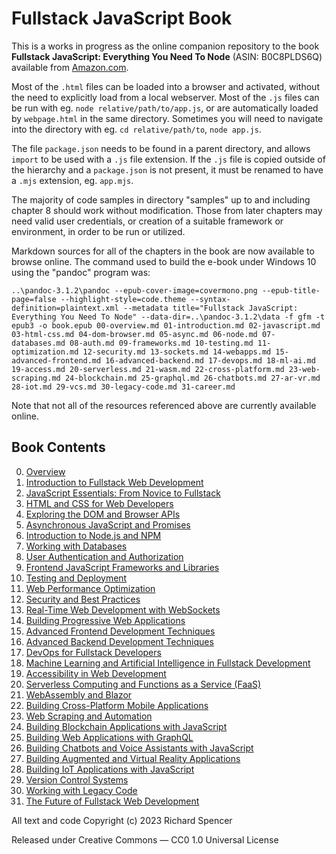 # Fullstack JavaScript Book

This is a works in progress as the online companion repository to the book
**Fullstack JavaScript: Everything You Need To Node** (ASIN: B0C8PLDS6Q)
available from [Amazon.com](https://www.amazon.com/dp/B0C8PLDS6Q).

Most of the `.html` files can be loaded into a browser and activated, without
the need to explicitly load from a local webserver. Most of the `.js` files
can be run with eg. `node relative/path/to/app.js`, or are automatically
loaded by `webpage.html` in the same directory. Sometimes you will need to
navigate into the directory with eg. `cd relative/path/to`, `node app.js`.

The file `package.json` needs to be found in a parent directory, and allows
`import` to be used with a `.js` file extension. If the `.js` file is copied
outside of the hierarchy and a `package.json` is not present, it must be
renamed to have a `.mjs` extension, eg. `app.mjs`.

The majority of code samples in directory "samples" up to and including chapter 8
should work without modification. Those from later chapters may need valid user
credentials, or creation of a suitable framework or environment, in order to be
run or utilized.

Markdown sources for all of the chapters in the book are now available
to browse online. The command used to build the e-book under Windows 10 using
the "pandoc" program was:

```
..\pandoc-3.1.2\pandoc --epub-cover-image=covermono.png --epub-title-page=false --highlight-style=code.theme --syntax-definition=plaintext.xml --metadata title="Fullstack JavaScript: Everything You Need To Node" --data-dir=..\pandoc-3.1.2\data -f gfm -t epub3 -o book.epub 00-overview.md 01-introduction.md 02-javascript.md 03-html-css.md 04-dom-browser.md 05-async.md 06-node.md 07-databases.md 08-auth.md 09-frameworks.md 10-testing.md 11-optimization.md 12-security.md 13-sockets.md 14-webapps.md 15-advanced-frontend.md 16-advanced-backend.md 17-devops.md 18-ml-ai.md 19-access.md 20-serverless.md 21-wasm.md 22-cross-platform.md 23-web-scraping.md 24-blockchain.md 25-graphql.md 26-chatbots.md 27-ar-vr.md 28-iot.md 29-vcs.md 30-legacy-code.md 31-career.md
```

Note that not all of the resources referenced above are currently available online.

## Book Contents

0. [Overview](https://github.com/ledaniel2/fullstack-javascript-book/blob/main/00-overview.md)
1. [Introduction to Fullstack Web Development](https://github.com/ledaniel2/fullstack-javascript-book/blob/main/01-introduction.md)
2. [JavaScript Essentials: From Novice to Fullstack](https://github.com/ledaniel2/fullstack-javascript-book/blob/main/02-javascript.md)
3. [HTML and CSS for Web Developers](https://github.com/ledaniel2/fullstack-javascript-book/blob/main/03-html-css.md)
4. [Exploring the DOM and Browser APIs](https://github.com/ledaniel2/fullstack-javascript-book/blob/main/04-dom-browser.md)
5. [Asynchronous JavaScript and Promises](https://github.com/ledaniel2/fullstack-javascript-book/blob/main/05-async.md)
6. [Introduction to Node.js and NPM](https://github.com/ledaniel2/fullstack-javascript-book/blob/main/06-node.md)
7. [Working with Databases](https://github.com/ledaniel2/fullstack-javascript-book/blob/main/07-databases.md)
8. [User Authentication and Authorization](https://github.com/ledaniel2/fullstack-javascript-book/blob/main/08-auth.md)
9. [Frontend JavaScript Frameworks and Libraries](https://github.com/ledaniel2/fullstack-javascript-book/blob/main/09-frameworks.md)
10. [Testing and Deployment](https://github.com/ledaniel2/fullstack-javascript-book/blob/main/10-testing.md)
11. [Web Performance Optimization](https://github.com/ledaniel2/fullstack-javascript-book/blob/main/11-optimization.md)
12. [Security and Best Practices](https://github.com/ledaniel2/fullstack-javascript-book/blob/main/12-security.md)
13. [Real-Time Web Development with WebSockets](https://github.com/ledaniel2/fullstack-javascript-book/blob/main/13-sockets.md)
14. [Building Progressive Web Applications](https://github.com/ledaniel2/fullstack-javascript-book/blob/main/14-webapps.md)
15. [Advanced Frontend Development Techniques](https://github.com/ledaniel2/fullstack-javascript-book/blob/main/15-advanced-frontend.md)
16. [Advanced Backend Development Techniques](https://github.com/ledaniel2/fullstack-javascript-book/blob/main/16-advanced-backend.md)
17. [DevOps for Fullstack Developers](https://github.com/ledaniel2/fullstack-javascript-book/blob/main/17-devops.md)
18. [Machine Learning and Artificial Intelligence in Fullstack Development](https://github.com/ledaniel2/fullstack-javascript-book/blob/main/18-ml-ai.md)
19. [Accessibility in Web Development](https://github.com/ledaniel2/fullstack-javascript-book/blob/main/19-access.md)
20. [Serverless Computing and Functions as a Service (FaaS)](https://github.com/ledaniel2/fullstack-javascript-book/blob/main/20-serverless.md)
21. [WebAssembly and Blazor](https://github.com/ledaniel2/fullstack-javascript-book/blob/main/21-wasm.md)
22. [Building Cross-Platform Mobile Applications](https://github.com/ledaniel2/fullstack-javascript-book/blob/main/22-cross-platform.md)
23. [Web Scraping and Automation](https://github.com/ledaniel2/fullstack-javascript-book/blob/main/23-web-scraping.md)
24. [Building Blockchain Applications with JavaScript](https://github.com/ledaniel2/fullstack-javascript-book/blob/main/24-blockchain.md)
25. [Building Web Applications with GraphQL](https://github.com/ledaniel2/fullstack-javascript-book/blob/main/25-graphql.md)
26. [Building Chatbots and Voice Assistants with JavaScript](https://github.com/ledaniel2/fullstack-javascript-book/blob/main/26-chatbots.md)
27. [Building Augmented and Virtual Reality Applications](https://github.com/ledaniel2/fullstack-javascript-book/blob/main/27-ar-vr.md)
28. [Building IoT Applications with JavaScript](https://github.com/ledaniel2/fullstack-javascript-book/blob/main/28-iot.md)
29. [Version Control Systems](https://github.com/ledaniel2/fullstack-javascript-book/blob/main/29-vcs.md)
30. [Working with Legacy Code](https://github.com/ledaniel2/fullstack-javascript-book/blob/main/30-legacy-code.md)
31. [The Future of Fullstack Web Development](https://github.com/ledaniel2/fullstack-javascript-book/blob/main/31-career.md)

All text and code Copyright (c) 2023 Richard Spencer

Released under Creative Commons — CC0 1.0 Universal License
